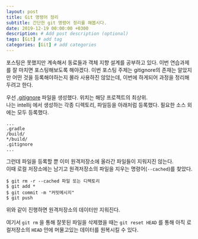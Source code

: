 ```yaml
---
layout: post
title: Git 명령어 정리
subtitle: 간단한 git 명령어 정리를 해봅시다.
date: 2019-12-19 00:00:00 +0300
description: # Add post description (optional)
tags: [Git] # add tag
categories: [Git] # add categories
---
```


포스팅은 못했지만 계속해서 동료들과 객체 지향 설계를 공부하고 있다. 이번 연습과제를 잘 마치면 포스팅해보도록 해야겠다. 이번 포스팅 주제는 gitignore의 존재는 알았지만 어떤 것을 등록해야하는지 몰라 사용하진 않았는데, 이번에 하게되어 과정을 정리해두려고 한다.<br>


우선 [.gitignore](https://git-scm.com/docs/gitignore) 파일을 생성했다. 위치는 해당 프로젝트의 최상위.<br>
나는 intellij 에서 생성하는 각종 디렉토리, 파일등을 아래처럼 등록했다. 필요한 소스 외에는 모두 등록했다.
```
...
.gradle
/build/
*/build/
.gitignore
...
```

그런데 파일을 등록할 뿐 이미 원격저장소에 올라간 파일들이 지워지진 않는다.<br>
이때 로컬 저장소에는 남기고 원격저장소의 파일을 지우는 명령어(`--cached`)를 찾았다.<br>
```
$ git rm -r --cached 파일 또는 디렉토리
$ git add *
$ git commit -m "커밋메시지"
$ git push 
```
위와 같이 진행하면 원격저장소의 데이터만 지워진다.<br>

여기서 `git rm` 을 통해 잘못된 파일을 삭제했을 때는 `git reset HEAD` 를 통해 아직 로컬저장소의 `HEAD` 안에 머물고있는 데이터를 원복시킬 수 있다.